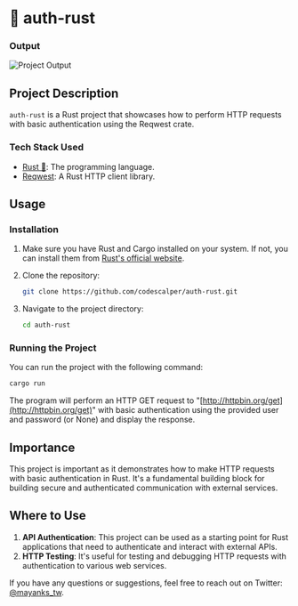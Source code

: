 # 🦀 auth-rust

### Output

![Project Output](https://cdn.discordapp.com/attachments/1150040438904979557/1168157579759857664/image.png)

## Project Description

`auth-rust` is a Rust project that showcases how to perform HTTP requests with basic authentication using the Reqwest crate.

### Tech Stack Used

- [Rust 🦀](https://www.rust-lang.org/): The programming language.
- [Reqwest](https://docs.rs/reqwest/): A Rust HTTP client library.

## Usage

### Installation

1. Make sure you have Rust and Cargo installed on your system. If not, you can install them from [Rust's official website](https://www.rust-lang.org/learn/get-started).

2. Clone the repository:

   ```bash
   git clone https://github.com/codescalper/auth-rust.git
   ```

3. Navigate to the project directory:

   ```bash
   cd auth-rust
   ```

### Running the Project

You can run the project with the following command:

```bash
cargo run
```

The program will perform an HTTP GET request to "[http://httpbin.org/get](http://httpbin.org/get)" with basic authentication using the provided user and password (or None) and display the response.

## Importance

This project is important as it demonstrates how to make HTTP requests with basic authentication in Rust. It's a fundamental building block for building secure and authenticated communication with external services.

## Where to Use

1.  **API Authentication**: This project can be used as a starting point for Rust applications that need to authenticate and interact with external APIs.
2.  **HTTP Testing**: It's useful for testing and debugging HTTP requests with authentication to various web services.

If you have any questions or suggestions, feel free to reach out on Twitter: [@mayanks_tw](https://twitter.com/mayanks_tw).
